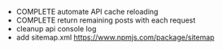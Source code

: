- COMPLETE automate API cache reloading
- COMPLETE return remaining posts with each request
- cleanup api console log
- add sitemap.xml https://www.npmjs.com/package/sitemap
